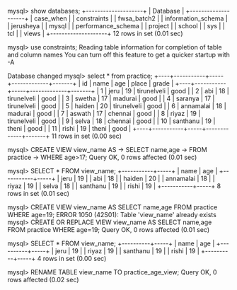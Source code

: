 mysql> show databases;
+--------------------+
| Database           |
+--------------------+
| case_when          |
| constraints        |
| fwsa_batch2        |
| information_schema |
| jerusheya          |
| mysql              |
| performance_schema |
| project            |
| school             |
| sys                |
| tcl                |
| views              |
+--------------------+
12 rows in set (0.01 sec)

mysql> use constraints;
Reading table information for completion of table and column names
You can turn off this feature to get a quicker startup with -A

Database changed
mysql> select * from practice;
+----+-----------+-----+-------------+-------+
| id | name      | age | place       | grade |
+----+-----------+-----+-------------+-------+
|  1 | jeru      |  19 | tirunelveli | good  |
|  2 | abi       |  18 | tirunelveli | good  |
|  3 | swetha    |  17 | madurai     | good  |
|  4 | saranya   |  17 | tirunelveli | good  |
|  5 | haiden    |  20 | tirunelveli | good  |
|  6 | annamalai |  18 | madurai     | good  |
|  7 | aswath    |  17 | chennai     | good  |
|  8 | riyaz     |  19 | tirunelveli | good  |
|  9 | selva     |  18 | chennai     | good  |
| 10 | santhanu  |  19 | theni       | good  |
| 11 | rishi     |  19 | theni       | good  |
+----+-----------+-----+-------------+-------+
11 rows in set (0.00 sec)

mysql> CREATE VIEW view_name AS 
    -> SELECT name,age
    -> FROM practice 
    -> WHERE age>17;
Query OK, 0 rows affected (0.01 sec)

mysql> SELECT * FROM view_name;
+-----------+-----+
| name      | age |
+-----------+-----+
| jeru      |  19 |
| abi       |  18 |
| haiden    |  20 |
| annamalai |  18 |
| riyaz     |  19 |
| selva     |  18 |
| santhanu  |  19 |
| rishi     |  19 |
+-----------+-----+
8 rows in set (0.01 sec)

mysql> CREATE VIEW view_name AS SELECT name,age FROM practice  WHERE age=19;
ERROR 1050 (42S01): Table 'view_name' already exists
mysql> CREATE OR REPLACE VIEW view_name AS SELECT name,age FROM practice  WHERE age=19;
Query OK, 0 rows affected (0.01 sec)

mysql> SELECT * FROM view_name;
+----------+-----+
| name     | age |
+----------+-----+
| jeru     |  19 |
| riyaz    |  19 |
| santhanu |  19 |
| rishi    |  19 |
+----------+-----+
4 rows in set (0.00 sec)

mysql> RENAME TABLE view_name TO practice_age_view;
Query OK, 0 rows affected (0.02 sec)

